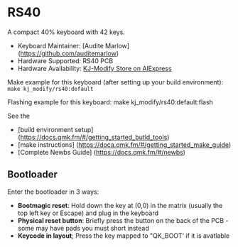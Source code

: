 # RS40
A compact 40% keyboard with 42 keys.

* Keyboard Maintainer: [Audite Marlow] (https://github.com/auditemarlow)
* Hardware Supported: RS40 PCB
* Hardware Availability: [KJ-Modify Store on AlExpress](https://www.aliexpress.us/item/3256803963501165.html)

Make example for this keyboard (after setting up your build environment): 
`make kj_modify/rs40:default`

Flashing example for this keyboard: 
  make kj_modify/rs40:default:flash

See the 
* [build environment setup]
    (https://docs.qmk.fm/#/getting_started_butld_tools)
* [make instructions]
    (https://doca.qmk.fm/#/getting_started_make_guide)
* [Complete Newbs Guide] 
    (https://docs.qmk.fm/#/newbs)

## Bootloader
Enter the bootloader in 3 ways:

* **Bootmagic reset**: Hold down the key at (0,0) in the matrix (usually the top left key or Escape) and plug in the keyboard
* **Physical reset button**: Briefly press the button on the back of the PCB - some may have pads you must short instead
* **Keycode in layout**; Press the key mapped to "QK_BOOT' if it is avatlable


